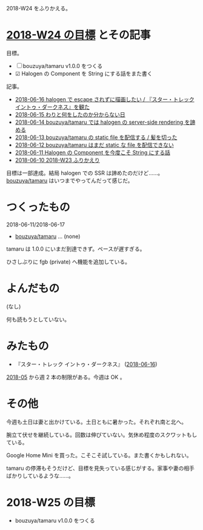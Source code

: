 2018-W24 をふりかえる。

# [2018-W24 の目標][2018-06-10] とその記事

目標。

- ☐ bouzuya/tamaru v1.0.0 をつくる
- ☑ Halogen の Component を String にする話をまた書く

記事。

- [2018-06-16 halogen で escape されずに描画したい / 『スター・トレック イントゥ・ダークネス』を観た][2018-06-16]
- [2018-06-15 わりと何をしたのか分からない日][2018-06-15]
- [2018-06-14 bouzuya/tamaru では halogen の server-side rendering を諦める][2018-06-14]
- [2018-06-13 bouzuya/tamaru の static file を配信する / 髪を切った][2018-06-13]
- [2018-06-12 bouzuya/tamaru はまだ static な file を配信できない][2018-06-12]
- [2018-06-11 Halogen の Component を今度こそ String にする話][2018-06-11]
- [2018-06-10 2018-W23 ふりかえり][2018-06-10]

目標は一部達成。結局 halogen での SSR は諦めたのだけど……。 [bouzuya/tamaru][] はいつまでやってんだって感じだ。

# つくったもの

2018-06-11/2018-06-17

- [bouzuya/tamaru][] ... (none)

tamaru は 1.0.0 にいまだ到達できず。ペースが遅すぎる。

ひさしぶりに fgb (private) へ機能を追加している。

# よんだもの

(なし)

何も読もうとしていない。

# みたもの

- 『スター・トレック イントゥ・ダークネス』 ([2018-06-16][])

[2018-05][2018-04-30] から週 2 本の制限がある。今週は OK 。

# その他

今週も土日は妻と出かけている。土日ともに暑かった。それぞれ南と北へ。

腕立て伏せを継続している。回数は伸びていない。気休め程度のスクワットもしている。

Google Home Mini を買った。こそこそ試している。また書くかもしれない。

tamaru の停滞もそうだけど、目標を見失っている感じがする。家事や妻の相手ばかりしているような……。

# 2018-W25 の目標

- bouzuya/tamaru v1.0.0 をつくる

[2018-04-30]: https://blog.bouzuya.net/2018/04/30/
[2018-06-10]: https://blog.bouzuya.net/2018/06/10/
[2018-06-11]: https://blog.bouzuya.net/2018/06/11/
[2018-06-12]: https://blog.bouzuya.net/2018/06/12/
[2018-06-13]: https://blog.bouzuya.net/2018/06/13/
[2018-06-14]: https://blog.bouzuya.net/2018/06/14/
[2018-06-15]: https://blog.bouzuya.net/2018/06/15/
[2018-06-16]: https://blog.bouzuya.net/2018/06/16/
[bouzuya/tamaru]: https://github.com/bouzuya/tamaru
